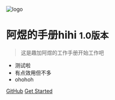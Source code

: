 <!-- _coverpage.md -->

![logo](logo.jpg)

# 阿煜的手册hihi <small>1.0版本</small>

> 这是趣加阿煜的工作手册开始工作吧

- 测试啦
- 有点效用但不多
- ohohoh

[GitHub](https://github.com/XXuyucheng)
[Get Started](README)